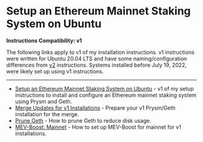 # Setup an Ethereum Mainnet Staking System on Ubuntu

**Instructions Compatibility: v1**

The following links apply to v1 of my installation instructions. v1 instructions were written for Ubuntu 20.04 LTS and have some naming/configuration differences from [v2](../v2/) instructions. Systems installed before July 19, 2022, were likely set up using v1 instructions.

------

- [Setup an Ethereum Mainnet Staking System on Ubuntu](setup.md) - v1 of my setup instructions to install and configure an Ethereum mainnet staking system using Prysm and Geth.
- [Merge Updates for v1 Installations](merge_updates.md) - Prepare your v1 Prysm/Geth installation for the merge.
- [Prune Geth](../prune_geth.md) - How to prune Geth to reduce disk usage.
- [MEV-Boost: Mainnet](mev-boost.md) - How to set up MEV-Boost for mainnet for v1 installations.

